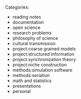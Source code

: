 Categories:

* reading notes
* documentation
* open science
* research problems
* philosophy of science
* cultural transmission 
* project:coarse grained models
* project:structured information
* project:synchronization theory
* project:niche construction
* methods:simulation software
* methods:seriation
* math and statistics
* presentations
* personal

